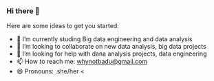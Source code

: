 ### Hi there 👋

Here are some ideas to get you started:
- 🌱 I’m currently studing Big data engineering and data analysis
- 👯 I’m looking to collaborate on new data analysis, big data projects
- 🤔 I’m looking for help with dana analysis projects, data engineering
- 📫 How to reach me: whynotbadu@gmail.com
- 😄 Pronouns: .she/her
<

